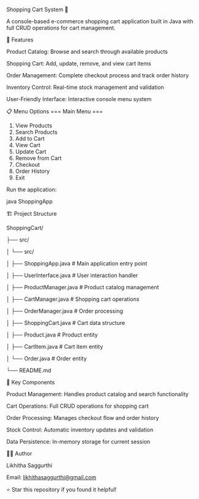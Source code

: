 Shopping Cart System 🛒

A console-based e-commerce shopping cart application built in Java with full CRUD operations for cart management.

🚀 Features

Product Catalog: Browse and search through available products

Shopping Cart: Add, update, remove, and view cart items

Order Management: Complete checkout process and track order history

Inventory Control: Real-time stock management and validation

User-Friendly Interface: Interactive console menu system

📋 Menu Options
=== Main Menu ===
1. View Products
2. Search Products
3. Add to Cart
4. View Cart
5. Update Cart
6. Remove from Cart
7. Checkout
8. Order History
9. Exit

Run the application:

java ShoppingApp

🏗️ Project Structure

ShoppingCart/

├── src/

│   └── src/

│       ├── ShoppingApp.java      # Main application entry point

│       ├── UserInterface.java    # User interaction handler

│       ├── ProductManager.java   # Product catalog management

│       ├── CartManager.java      # Shopping cart operations

│       ├── OrderManager.java     # Order processing

│       ├── ShoppingCart.java     # Cart data structure

│       ├── Product.java          # Product entity

│       ├── CartItem.java         # Cart item entity

│       └── Order.java            # Order entity

└── README.md

🔧 Key Components

Product Management: Handles product catalog and search functionality

Cart Operations: Full CRUD operations for shopping cart

Order Processing: Manages checkout flow and order history

Stock Control: Automatic inventory updates and validation

Data Persistence: In-memory storage for current session

👨‍💻 Author

Likhitha Saggurthi

Email: likhithasaggurthi@gmail.com

⭐ Star this repository if you found it helpful!
